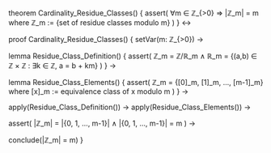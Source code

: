 theorem Cardinality_Residue_Classes() {
  assert(
    ∀m ∈ ℤ_{>0} ⇒ |ℤ_m| = m
    where ℤ_m := {set of residue classes modulo m}
  )
} ↔

proof Cardinality_Residue_Classes() {
  setVar(m: ℤ_{>0}) →
  
  lemma Residue_Class_Definition() {
    assert(
      ℤ_m = ℤ/ℝ_m ∧
      ℝ_m = {(a,b) ∈ ℤ × ℤ : ∃k ∈ ℤ, a = b + km}
    )
  } →
  
  lemma Residue_Class_Elements() {
    assert(
      ℤ_m = {[0]_m, [1]_m, ..., [m-1]_m}
      where [x]_m := equivalence class of x modulo m
    )
  } →
  
  apply(Residue_Class_Definition()) →
  apply(Residue_Class_Elements()) →
  
  assert(
    |ℤ_m| = |{0, 1, ..., m-1}| ∧
    |{0, 1, ..., m-1}| = m
  ) →
  
  conclude(|ℤ_m| = m)
}